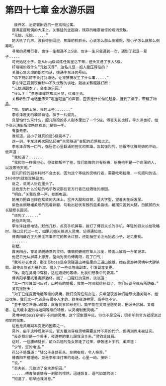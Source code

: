 # 第四十七章 金水游乐园
        康养区，治安署附近的一座高档公寓。
       摆满星座玩偶的大床上，关雅猛的坐起身，残存的睡意被惊的烟消云散。
       “元始，元始......”
       她大吼了几声，没有得到回应，焦躁的抓抓头，心说怎么那么倒霉呢，那小子怎么就那么倒霉呢。
       寻常的灵境行者，也许一生都遇不上S级，也许一生只会遇到一次，遇到了就是一辈子.....
       可元始这小子，刚从bug级试炼任务里活下来，扭头又进了多人S级。
       好端端的取什么“元始天尊”，这名儿是一般人能压得住的？
       关雅心急火燎的断挂电话，拨通李东泽的号码。
       “你下班后可不会打我电话，让我猜猜发生了什么事.....”
       李东泽正要展现幽默中不失优雅的谈吐，就被关雅粗暴打断：
       “元始进副本了，金水游乐园。”
       “什么？！”李东泽骤然拔高分贝，优雅全无。
       关雅听到了电话里传来“哐当哐当”的声音，应该是什长匆忙起身，撞到了桌子，带翻了物品。
       “哦，我的上帝，我的上帝.......”
       李东泽反复的喃喃自语，脑子一片混乱。
       真是怕什么来什么，超凡阶段的多人副本里出了一个S级，傅百夫长也好，李东泽也好，给予张元清旧版攻略的初衷，是稳一手。
       有备无患。
       谁知道，这小子就真的进S级副本了。
       这一刻，李东泽再次回忆起被“佘灵隧道”支配的恐惧和忐忑。
       李东泽深吸一口气，强压住心里翻涌的担忧和焦躁，及其强烈的，想很不优雅骂娘的冲动，低声道：
       “我知道了......
       “我和你一样很担心，但谁都帮不了他，我们能做的只有祈祷，祈祷他不是一个命薄的人，以及等待天明。”
       超凡阶段的副本耗时不会太长，因为这个等级的灵境行者，需要吃喝拉撒，一切顺利的话，24小时内就能攻略副本。
       反之，说明人折在里头了。
       这也是为什么论坛的帖子敢说那些官方行者已经牺牲的原因。
       “明白。”关雅叹息一声，挂断电话。
       她用力把自己摔在松软的大床上，岔开大腿和双臂，呈大字型，望着天花板发呆。
       紫色丝绸睡裙柔顺的贴着娇躯，勾勒出起伏有致的温柔曲线，裙摆只盖到大腿，白腻腻的大长腿修长圆润。
       “烦死了......”
       她低声呢喃。
       李东泽挂断电话，默然几秒，点亮手机屏幕，拨打了傅百夫长的手机。年轻的百夫长给攻略时，随口交代过一句，如果元始天尊进入灵境，记得通知他。
       傅青阳最近正为黑无常事件忙的焦头烂额，还能抽空关注元始这小子，足见重视。
       .......
       别墅。
       露天阳台，穿着洒脱随意的灵钧，慵懒的蜷缩在单人沙发，膝盖上放着一台笔记本。
       他把目光从屏幕上挪开，望向对面的傅青阳，叹了口气：
       “我听孙长老说，那复苏boss是佘灵隧道山神庙里的三道山娘娘，她在夜游神灵境中大肆杀戮，致使高位者力量外泄，侵入了一些低等级副本，引发副本变更。
       “唉，能在灵境中穿梭，这位娘娘的等级，比我们想象中的要高。”
       傅青阳手里托着高脚酒杯，抿了一口猩红的液体，淡淡道：
       “太一门打算如何应对，山神庙的情报，我第一时间就给孙叔了，你们应该早就有所防备。”
       灵钧摇摇头：
       “对于已经变更难度等级的灵境，我们没有任何办法，只希望夜游神们能尽快通关副本，给出攻略，我们太一门还是有很多人才的，野生夜游神里，高手也不少。
       “至于那位三道山娘娘，就看我爹和长老们，能不能在灵境里遇见她，把源头掐掉。又或者，在灵境中遇到与她同等级的场景，以灵境制衡灵境。”
       灵境中的boss穿梭于不同的灵境，这个现象很罕见，但也不是没有，很多年前官方就观测过相同的现象。
       这也是灵境副本变更的因素之一。
       另外，由于这种现象罕见，官方推测穿梭灵境需要支付不菲的代价，但猜测尚未被证实。
       “反正我只是一个兽王，夜游神的事儿跟我没关系。”灵钧耸耸肩。
       这时，一位腰细腿长，前凸后翘的兔女郎走了过来，恭敬递上手机，柔声道：
       “少爷，您的电话。”
       花公子感慨道：“钱公子身处花丛，左拥右抱，令人艳羡。”
       傅青阳不搭理他，见是李东泽打来的电话，心里一动，接听：
       “说。”
       “百夫长，元始进了金水游乐园。”
       ......傅青阳表情有一刹那的愕然，迅速恢复，语气如常的说：
       “知道了，明早给我消息。”